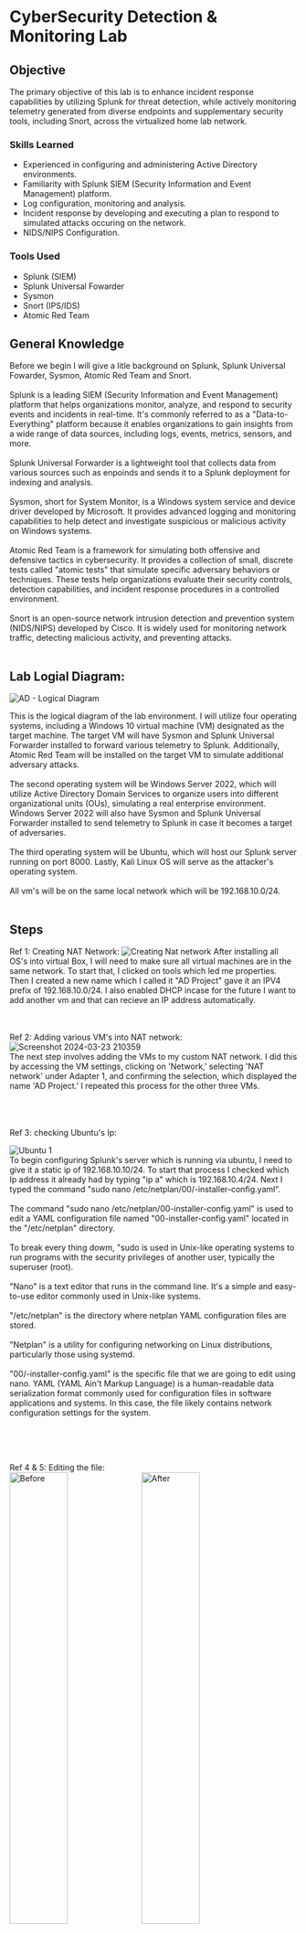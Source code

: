 # CyberSecurity Detection & Monitoring Lab

## Objective

The primary objective of this lab is to enhance incident response capabilities by utilizing Splunk for threat detection, while actively monitoring telemetry generated from diverse endpoints and supplementary security tools, including Snort, across the virtualized home lab network.

### Skills Learned

- Experienced in configuring and administering Active Directory environments.
- Familiarity with Splunk SIEM (Security Information and Event Management) platform.
- Log configuration, monitoring and analysis.
- Incident response by developing and executing a plan to respond to simulated attacks occuring on the network.
- NIDS/NIPS Configuration.
  
### Tools Used

- Splunk (SIEM)
- Splunk Universal Fowarder
- Sysmon
- Snort (IPS/IDS)
- Atomic Red Team
  
## General Knowledge
Before we begin I will give a litle background on Splunk, Splunk Universal Fowarder, Sysmon, Atomic Red Team and Snort.
<br>
<br>
Splunk is a leading SIEM (Security Information and Event Management) platform that helps organizations monitor, analyze, and respond to security events and incidents in real-time. It's commonly referred to as a "Data-to-Everything" platform because it enables organizations to gain insights from a wide range of data sources, including logs, events, metrics, sensors, and more.
<br>
<br>
Splunk Universal Forwarder is a lightweight tool that collects data from various sources such as enpoinds and sends it to a Splunk deployment for indexing and analysis.
<br>
<br>
Sysmon, short for System Monitor, is a Windows system service and device driver developed by Microsoft. It provides advanced logging and monitoring capabilities to help detect and investigate suspicious or malicious activity on Windows systems.
<br>
<br>
Atomic Red Team is a framework for simulating both offensive and defensive tactics in cybersecurity. It provides a collection of small, discrete tests called "atomic tests" that simulate specific adversary behaviors or techniques. These tests help organizations evaluate their security controls, detection capabilities, and incident response procedures in a controlled environment.
<br>
<br>
Snort is an open-source network intrusion detection and prevention system (NIDS/NIPS) developed by Cisco. It is widely used for monitoring network traffic, detecting malicious activity, and preventing attacks.
<br>
<br>
## Lab Logial Diagram:
![AD - Logical Diagram](https://github.com/MarcPayz/Detection-Monitoring-Lab/assets/163923336/1bd386e0-b6e2-468a-96b8-e77d27d15001)

This is the logical diagram of the lab environment. I will utilize four operating systems, including a Windows 10 virtual machine (VM) designated as the target machine. The target VM will have Sysmon and Splunk Universal Forwarder installed to forward various telemetry to Splunk. Additionally, Atomic Red Team will be installed on the target VM to simulate additional adversary attacks.<br> <br> The second operating system will be Windows Server 2022, which will utilize Active Directory Domain Services to organize users into different organizational units (OUs), simulating a real enterprise environment. Windows Server 2022 will also have Sysmon and Splunk Universal Forwarder installed to send telemetry to Splunk in case it becomes a target of adversaries. <br><br> The third operating system will be Ubuntu, which will host our Splunk server running on port 8000. Lastly, Kali Linux OS will serve as the attacker's operating system. <br><br> All vm's will be on the same local network which will be 192.168.10.0/24.
<br>
<br>

## Steps
Ref 1: Creating NAT Network:
![Creating Nat network](https://github.com/MarcPayz/Detection-Monitoring-Lab/assets/163923336/2df8d314-ff60-4e1f-b3b8-8c1b34b268c7)
After installing all OS's into virtual Box, I will need to make sure all virtual machines are in the same network. To start that, I clicked on tools which led me properties. Then I created a new name which I called it "AD Project" gave it an IPV4 prefix of 192.168.10.0/24. I also enabled DHCP incase for the future I want to add another vm and that can recieve an IP address automatically. 
<br>
<br>
<br>

Ref 2: Adding various VM's into NAT network:
<br>
![Screenshot 2024-03-23 210359](https://github.com/MarcPayz/Detection-Monitoring-Lab/assets/163923336/0326ba2b-70d7-46f8-9730-9c1a22876a3a)
<br>
The next step involves adding the VMs to my custom NAT network. I did this by accessing the VM settings, clicking on 'Network,' selecting 'NAT network' under Adapter 1, and confirming the selection, which displayed the name 'AD Project.' I repeated this process for the other three VMs.

<br>
<br>
<br>
Ref 3: checking Ubuntu's Ip:

![Ubuntu 1](https://github.com/MarcPayz/Detection-Monitoring-Lab/assets/163923336/756830d0-66ac-44c8-b501-d82639e87519)
<br>
To begin configuring Splunk's server which is running via ubuntu, I need to give it a static ip of 192.168.10.10/24. To start that process I checked which Ip address it already had by typing "ip a" which is 192.168.10.4/24. Next I typed the command "sudo nano /etc/netplan/00/-installer-config.yaml". <br><br> The command "sudo nano /etc/netplan/00-installer-config.yaml" is used to edit a YAML configuration file named "00-installer-config.yaml" located in the "/etc/netplan" directory. <br><br> To break every thing dowm, "sudo is used in Unix-like operating systems to run programs with the security privileges of another user, typically the superuser (root). <br><br> "Nano" is a text editor that runs in the command line. It's a simple and easy-to-use editor commonly used in Unix-like systems. <br><br>"/etc/netplan" is the directory where netplan YAML configuration files are stored. <br><br>"Netplan" is a utility for configuring networking on Linux distributions, particularly those using systemd. <br><br> "00/-installer-config.yaml" is the specific file that we are going to edit using nano. YAML (YAML Ain't Markup Language) is a human-readable data serialization format commonly used for configuration files in software applications and systems. In this case, the file likely contains network configuration settings for the system.

<br>
<br>
<br>

Ref 4 & 5: Editing the file:
<br>
<img src="https://github.com/MarcPayz/Detection-Monitoring-Lab/assets/163923336/3eaf4063-697a-49e2-8afd-8777295c4e52" alt="Before" style="width: 45%; display: inline-block;">
<img src="https://github.com/MarcPayz/Detection-Monitoring-Lab/assets/163923336/42d91a6e-f7af-4b09-9f8c-358f378d66f6" alt="After" style="width: 45%; display: inline-block;">
<br>
After executing the previous command, the reference on the left displays the state before any changes were made, while the one on the right reflects the file after editing it using Nano. <br> <br>
To clarify the modifications I made: <br>
I disabled DHCP by entering 'no,' as we intend for this server to have the static IP address 192.168.10.10/24. <br>
Under 'name servers' for DNS, I configured it to use Google's DNS address, which is 8.8.8.8. <br>
For 'routes,' which pertains to our router, I added a default route via 192.168.10.1 for all packets. <br>

<br>
<br>
<br>

Ref 6: Checking if changes were made and connectivity:
![Screenshot 2024-03-23 215035](https://github.com/MarcPayz/Detection-Monitoring-Lab/assets/163923336/f8efed8b-fbd6-4ec1-9306-b0f03e0eacfd)
<br>
After saving the file edited via Nano, I ran the command 'ip a' to check if the static IP configuration was saved. As indicated by the circled area, it was indeed saved. Next, I pinged google.com to test the machine's internet connectivity, and as shown, three packets were received with 0% packet loss.

<br>
<br>
<br>

Ref 7: Getting Splunk and adding it to share:
![Shares 1](https://github.com/MarcPayz/Detection-Monitoring-Lab/assets/163923336/7cc714c6-9304-46fc-9e6c-d26c24fd5dac)
<br>
Now its time to add Splunk into our ubuntu VM. To begin, I downloaded Splunk from their website onto my host machine and created a separate folder named 'ADproject.' I placed the Splunk download into this folder. Next, I accessed VirtualBox's settings and navigated to the 'Shared Folders' section for the Ubuntu VM. VirtualBox's shared folder feature allows you to share files and directories between the host operating system (the one running VirtualBox) and the guest operating system (the one running inside the virtual machine). For the folder path, I specified the location of the 'ADproject' folder, and for the folder name, I entered 'ADproject' to indicate that I want this specific folder to be shared because it contains Splunk.

<br>
<br>
<br>
Ref 8 & 9: Downloading Splunk:

![Download shares](https://github.com/MarcPayz/Detection-Monitoring-Lab/assets/163923336/2336833b-fb2e-47e1-83f5-d54b77d8ac09)
<br>
I booted up my Ubuntu VM and navigated to the directory containing the shared files. Then, I ran the command 'ls -la' to view detailed information about the contents of that folder. As shown in the circled green text, Splunk was present and ready to be downloaded. After completing the download, I executed 'ls -la' again to inspect the folders within the application. To access the 'bin' folder, I used the command 'cd bin' to change our directory. We are changing into the binary (bin) folder because those have binary files that splunk can use.

<br><br><br>

Ref 10: Activating splunk: <br>
Once I changed into the bin folder, I ran the command ./splunk and this is the output:
![Screenshot 2024-03-23 222143](https://github.com/MarcPayz/Detection-Monitoring-Lab/assets/163923336/45e098d8-65c7-4966-a679-942e246bb95b)
<br>
This indicates that the Splunk server is ready for use and is accessible through the web interface at 'http://splunk:8000.' To access Splunk, I will simply navigate to the web interface from another machine and enter the IP address of our Splunk server, which is the static IP confirmed in Reference 6. The port '8000' signifies that Splunk is running on port 8000. To simulate what I will enter in the web interface's URL, it will be '192.168.10.10:8000.

<br>
<br>
<br>

Now switching to the windows 10 target machine. The very first thing I did was rename the pc to target-PC so we would easily identify it on Splunk when we login and monitor. 
<br>
<br>
<br>
Ref 11: Changing Ip address of target-PC:
<br>
<img src="https://github.com/MarcPayz/Detection-Monitoring-Lab/assets/163923336/d47034be-d5f0-44c6-8b98-0e0720cfe3be" alt="Before" style="width: 45%; display: inline-block;">
<img src="https://github.com/MarcPayz/Detection-Monitoring-Lab/assets/163923336/24e7a527-85c4-47b2-8b21-4d243e228884" alt="After" style="width: 45%; display: inline-block;">
<br>
To begin with the target-PC, I changed the 192.168.10.5 DHCP address to a static ip address of 192.168.10.100. I gave it a static IP address to just make sure i don't have connectivity issues when communicating to the splunk server. 

<br>
<br>
<br>
Ref 12: Installing Splunk Universal Forwarder:

![Screenshot 2024-03-25 133013](https://github.com/MarcPayz/Detection-Monitoring-Lab/assets/163923336/e56ae60b-3bdc-4c71-b89b-9404f1d96502)
During the installation of Splunk Universal Forwarder, when configuring it, the IP address specified on the receiving indexer points to the Splunk server. This indicates that all logs will be forwarded to that IP address on port 9997.

<br>
<br>
<br>

To install sysmon, I first had to on the microsoft website to download sysmon, then I had to download a specific configuration file which is called "sysmonconfig.xml" and save it in the sysmon64 folder.
<br>
<br>
Ref 13: Finishing the sysmon process:
![Screenshot 2024-03-25 134147](https://github.com/MarcPayz/Detection-Monitoring-Lab/assets/163923336/0001d435-8c38-48b9-8332-00bcdfc2f82b)
To start the sysmon service I headed over to powershell, and changed my directory to the sysmon folder. Then I ran the command ".\Sysmon64.exe -i ..\sysmonconfig.xml". To breakdown eveything in that command, ".\Sysmon64.exe" is invoking the Sysmon executable file named "Sysmon64.exe" using the current directory notation. This tells PowerShell to run the executable file located in the current directory. <br> <br> The "-i" instructs Sysmon to install itself on the system according to the configuration provided. <br><br> As for "..\sysmonconfig.xml", the ..\ notation indicates that the configuration file for sysmon is located in the previous directory of the current directory. The file name "sysmonconfig.xml" is the actual configuration file that we want to utilize. 

<br>
<br>
<br>

Ref 14: Configuring Splunk Universal Fowarder:
![Screenshot 2024-03-25 134935](https://github.com/MarcPayz/Detection-Monitoring-Lab/assets/163923336/c3990a3a-7519-445d-9555-131ccb2f0937)
<br>
Now I need to configure the telemetry I want Splunk Universal Fowarder to send over to the Splunk server. "Index=enpoint" represent what I will be quering on Splunk to get the log I need. The "enpoint" in this case will be the windows 10 machine and the windows server 2022 machine because I will be doing the same configurations on there as well. <br> <br> The "WinEventLog://Application, Security, System, and sysmon" basically means I want to foward all the logs from those categories into Splunk. "Disabled = false" just means I don't want to disable those logs and I want those logs to be sent over. <br><br>
I will be saving this notepad file as "inputs.conf" and save it in Splunk Universal Fowarder directory, specifically under the "local" directory". Any time I make changes to this configurations file, I will need to restart the Splunk Universal Service on windows services. 

<br>
<br>

Ref 15: Local System Account:
![Screenshot 2024-03-25 135316](https://github.com/MarcPayz/Detection-Monitoring-Lab/assets/163923336/d1d6d53e-e02b-405e-a9d1-9486ece40a82)
The final configuration step for the Splunk Universal Forwarder is determining the service's 'Log on as' setting, crucial for sending telemetry data. Navigating to Windows Services and accessing the service's 'Properties' by right-clicking, I'll select 'Log on as' to be 'Local System account.' This choice grants the Splunk Forwarder access to all local system resources—files, registry keys, and network resources—with full control permissions. This approach ensures comprehensive log collection and transmission to Splunk.
<br> <br> The default option might encounter permission limitations preventing it from collecting logs so we want to avoid that. 

<br>
<br>
<br>

Switching over to Splunk, opened the web browser, and typed '192.168.10.10:8000' into the URL bar. Then, I logged into Splunk using my credentials

<br> 
<br>
Ref 16: Creating a new Index on Splunk:

![new index](https://github.com/MarcPayz/Detection-Monitoring-Lab/assets/163923336/6beb23b6-3523-4623-bbde-f0435778f33f)
Now that we are logged into Splunk, I need to create a new index. An index is like a folder where data is stored. When you put data into Splunk, it goes into an index. Indexes help organize and manage data, making it easy to search for and analyze later. <br> <br> I am naming this index "endpoint" because that name needs to match what I put in the inputs.conf file on Ref 14. After that I will click on save to lock it in. 

<br>
<br>
<br>

Ref 17: Reciving Port:
![Port](https://github.com/MarcPayz/Detection-Monitoring-Lab/assets/163923336/f45733bf-512f-44ff-b280-b37da3fb52f2)
The final configuration task on Splunk is to ensure it listens on port 9997 for incoming telemetry from the Splunk Forwarder. As mentioned in Reference 12, the Splunk Forwarder sends logs by default on port 9997. Thus, I only needed to ensure this configuration on Splunk's end; otherwise, no data will be available.

<br>
<br>
<br>
I will replicate the installation and configuration of sysmon and splunk universal fowarder on the windows server 2022. 

<br>
<br>
<br>

Ref 18: Checking Splunk for both hosts and configuration:
<br>
<img src="https://github.com/MarcPayz/Detection-Monitoring-Lab/assets/163923336/8b3105a2-e8dc-4f12-912a-5a38f894233d" alt="First" style="width: 45%;">
    <img src="https://github.com/MarcPayz/Detection-Monitoring-Lab/assets/163923336/eb8b4ac8-ab9a-4ea4-af4d-60d5697084ad" alt="Second" style="width: 45%;">
<br>
The first image shows me searching for 'index=endpoint'. Upon selecting on 'host' the results confirm that I have configured everything correctly because both of my endpoints, 'TARGET-PC' and 'ADPAYZ' (which is a Windows Server 2022), are recognized by Splunk, and it's already displaying various telemetry data gathered about them. <br> <br> The second image displays the 'source,' indicating the origin of the logs and reflecting the configurations set in the inputs.conf file. These configurations specify that logs related to system, application, security, and sysmon will be collected.

<br>
<br>
<br>
Switching over to ADPAYZ where I will show steps reguarding setting up active directory to simulate a real world enterprise environment.
<br>
<br>
<br>
Ref 19: Setting up static ip address:

![Static ip](https://github.com/MarcPayz/Detection-Monitoring-Lab/assets/163923336/e2a4bc27-bb57-48c0-a2c5-05ec707fe2bb)
To get the Active Directory ball rolling, I need to make sure the ADPAYZ server has the static ip address of 192.168.10.7. This ensures that this vm is in the same network as everything else, and to double check that, I pinged Splunk's ip address of 192.168.10.10 to solidify that they can communicate with each other. 

<br>
<br>
<br>
Ref 20: Installing Domain Services:
<br>
<img src="https://github.com/MarcPayz/Detection-Monitoring-Lab/assets/163923336/a2349554-5aa2-4480-a915-c40602255060" alt="First" style="display:inline; width:45%;">
<img src="https://github.com/MarcPayz/Detection-Monitoring-Lab/assets/163923336/060cd81c-6924-482b-ac17-5dbc27209a8f" alt="Second" style="display:inline; width:45%;"> <br>
To begin installing domain services, I will head over to server manager and hover my mouse over manage and select "Add Roles and Features". <br> <br> The second image shows the next step, and upon reaching "Server Roles" I will select "Active Directory Domain Services" and select "Add Features".

<br>
<br>
<br>
Ref 21: Promoting server to Domain Controller:
<br>
<img src="https://github.com/MarcPayz/Detection-Monitoring-Lab/assets/163923336/3b4e6e81-94fc-4e28-97bd-0005c4f0d9e7" alt="Installation" style="display:inline; width:45%;">
<img src="https://github.com/MarcPayz/Detection-Monitoring-Lab/assets/163923336/ae0ce4b2-74f7-4719-80be-d4c5c52ee090" alt="Promo" style="display:inline; width:45%;"> <br>
The first image shows the installation for Active Directory Domain Services has succeeded on our server. <br> <br> The second image shows the next step which is heading back to server manager and selecting the option "Promote this server to a domain controller".

<br>
<br>
<br>

Ref 22: Domain Name & Installation:
<br>
<img src="https://github.com/MarcPayz/Detection-Monitoring-Lab/assets/163923336/ebb03a18-6353-4864-ad79-b92f74a03166" alt="Forest" style="display:inline; width:45%;">
<img src="https://github.com/MarcPayz/Detection-Monitoring-Lab/assets/163923336/aed41599-74e4-40bd-bb34-032fd763f4fd" alt="Prereq" style="display:inline; width:45%;"> <br>
Next step includes selecting "add a new forest" which means creating a separate and independent instance of Active Directory. In other words this new forest operates on its own, with its own set of rules, users, and resources. I will be naming my root domain name as "payz.local". <br><br> The second image shows the "Prerequisites check" tab where it'll just make sure your machine meets the prerequisites to install Active Directory Domain Services. After that is done, I will select install and restart my machine.

<br>
<br>
<br>

Ref 23: Login:
![Login](https://github.com/MarcPayz/Detection-Monitoring-Lab/assets/163923336/5f969dfe-e401-4645-b618-1c2f40ad0722)
Logging back into the server, I know everything went well when I see "PAYZ\Adminitrator". "PAYZ" is the domain every new user will join when logging into their account.

<br>
<br>
<br>

Ref 24: Creating OU for users:
<br>
<img src="https://github.com/MarcPayz/Detection-Monitoring-Lab/assets/163923336/be25aafc-017d-469f-b510-02aebdc08a33" alt="Tools" style="display:inline; width:45%;">
<img src="https://github.com/MarcPayz/Detection-Monitoring-Lab/assets/163923336/acfd37fd-15c0-4ba6-9c9c-b04291068d3f" alt="OU" style="display:inline; width:45%;"> <br>
To begin the process of adding new users, I will hover over "tools" on server manager and select "Active Directory Users and Computers"
<br> <br> Next I will click on the drop down for "payz.local" and select "New" into "Organizational Unit" (OU).

<br>
<br>
<br>

Ref 25: User Creation Process Dior:
<br>
<img src="https://github.com/MarcPayz/Detection-Monitoring-Lab/assets/163923336/c027a096-8573-4244-8f67-4a9310665aeb" alt="IT" style="display:inline; width:45%;">
<img src="https://github.com/MarcPayz/Detection-Monitoring-Lab/assets/163923336/1e4717be-8112-400e-8278-7205aa31a859" alt="DiorP" style="display:inline; width:45%;"> <br>
The first image: After creating the OU called "IT" which will represent users that are working in the Information Technology (IT) department in an organization, I will select "New" and select "User" <br> <br> The second image: The user Dior Payz logon name will be "DiorP" with his own set of credentials to login from another computer on the same domain. 

<br>
<br>
<br>

Ref 26: Result: 
![User](https://github.com/MarcPayz/Detection-Monitoring-Lab/assets/163923336/73e7f361-ae02-453c-9571-88b81d655547)
This shows a new user (DiorP) was successfully made in the IT OU. 

<br>
<br>
<br>
Ref 27: HR OU:
<br>
<img src="https://github.com/MarcPayz/Detection-Monitoring-Lab/assets/163923336/0b7b451e-9a60-455c-b73b-d9693880e960" alt="Jenny" style="display:inline; width:45%;">
<img src="https://github.com/MarcPayz/Detection-Monitoring-Lab/assets/163923336/71268136-aab8-47b9-bc96-a35c9ac65a5c" alt="Rresult" style="display:inline; width:45%;"> <br>
I created another OU called "HR" which will represent all the HR employees in the organization and one of the users is "Jenny Smith". She will have the username JennyS with her own set of credentials to login. 

<br>
<br>
<br>
Now I will be adding the target-PC into the domain Payz

<br>
<br>
<br>

Ref 28: Adding target-pc into Domain:
![domain](https://github.com/MarcPayz/Detection-Monitoring-Lab/assets/163923336/2fbbb6f4-498a-4270-97bc-be41a9350f49)
![Error](https://github.com/MarcPayz/Detection-Monitoring-Lab/assets/163923336/73dc990c-1b17-4e7a-b065-ae5437431241)
"To add the target PC to the domain, I will navigate to System Properties and select 'Change.' Then, I'll type 'PAYZ.LOCAL' into the 'Member of' field and click OK. However, during this process, I encountered an error indicating that my Active Directory server couldn't be contacted.
<br> <br> I've dealt with this error before, so I instantly know what to do. To fix it, I need to point my DNS configuration toward my Active Directory Domain Controller's IP address.

<br>
<br>
<br>
Ref 29: Changing DNS ip config:

![dns'](https://github.com/MarcPayz/Detection-Monitoring-Lab/assets/163923336/f021107c-be06-43b9-80c0-3a6c1f7205db)
To change the DNS IP configuration, I will navigate to 'Network Connections' > 'Ethernet Properties' and select 'Internet Protocol Version 4 (IPv4)' and then proceed to its properties. In the 'Preferred DNS server' field, I will change it to the ADPAYZ server's IP address, which is 192.168.10.7. 

<br>
<br>
<br>

Ref 30: Joining the Domain:

<img src="https://github.com/MarcPayz/Detection-Monitoring-Lab/assets/163923336/9d1f2704-5c50-4fd0-90df-4e71f07069d7" alt="welcome" style="display:inline; width:45%;">
<img src="https://github.com/MarcPayz/Detection-Monitoring-Lab/assets/163923336/98869bff-b9ec-4409-8351-9d86349a4902" alt="Jenny" style="display:inline; width:45%;"> <br>
Now that I've pointed the DNS towards ADPAYZ, I can repeat the same steps to successfully join the domain PAYZ.LOCAL. <br><br> The second image shows me authenticating with Jenny's credentials and successfully logging in.

<br>
<br>
<br>

Ref 31: Kali Linux Config: 
![kali1](https://github.com/MarcPayz/Detection-Monitoring-Lab/assets/163923336/7c717cee-d4e2-4d72-bad4-746d320d92b6)
Switching over to the Kali Linux VM, I need to ensure that it's on the same network as every other VM. To do that, I'll navigate to 'Wired connection 1' and access the IPv4 settings. For the IP address, I will assign it as 192.168.19.250, with a network mask of /24 and the gateway set to 192.168.10.1. As for DNS, I'll use Google's DNS (8.8.8.8).

<br>
<br>
<br>
Ref 32: Checking for connectivity:

![connectivity](https://github.com/MarcPayz/Detection-Monitoring-Lab/assets/163923336/96613a9f-e4dd-498d-9bbb-8ff90e1a261a)
On the command line, I typed 'ip a' to check if my configurations were set, and as you can see, it was successfully changed to 192.168.10.250/24. To double-check that the Kali Linux VM was on the same network as everything else, I pinged Splunk's IP address, which is 192.168.10.10, and received all packets with zero packet loss.

<br>
<br>
<br>

This concludes the creation of the homelab, now I will act as an adversary by switching to the Kali Linux vm and simmulating possible attacks that can happen in a real world environment. 

<br>
<br>
<br>

Posing as an advesary, I will be utilizing a tool called Crowbar. Crowbar is a tool used in cybersecurity for brute-force attacks. Essentially, it's a program that repeatedly tries different combinations of usernames and passwords until it finds the correct ones to access a system or an account. It's often used by hackers to gain unauthorized access to systems or accounts by guessing login credentials.

<br>
<br>
<br>
Ref 33: Crowbar attack:

![Crowbar](https://github.com/MarcPayz/Detection-Monitoring-Lab/assets/163923336/31388c72-ecfd-423e-8ac4-ac5d32de131b)
As an advesary, I utilied the command "crowbar -b rdp -u DiorP -C passwords.txt -s 192.168.10.100/32". To explain this crowbar command into detail: <br> <br>
-b rdp: This option specifies the service or protocol to target, in this case, RDP (Remote Desktop Protocol). Crowbar will attempt to perform a brute-force attack on RDP services enabled on that machine. <br> <br>

-u DiorP: This option specifies the username to use during the brute-force attack. In this case, the username is "DiorP". <br><br>

-C passwords.txt: This option specifies the path to a file containing a list of passwords to use during the brute-force attack. Crowbar will try each password in this file in an attempt to gain access to the RDP service. <br> <br>

-s 192.168.10.100/32: This option specifies the target IP address or IP range to attack. In this case, crowbar will attempt to brute force the specific ip address of 192.168.10.100. <br><br>

After a while, crowbar results in a RDP-SUCCESS meaning the RDP service was successfully bruteforced and it also provides the password used for that service which is "Mypeopleisgood1" which isn't the most secure password.

<br>
<br>
<br>

Scenario: The user, DiorP reported to the cybersecurity team that important files have been deleted from his computer and he's asking the team to look into it. 

<br>
<br>
<br>

Ref 34: Splunk Query
![Query](https://github.com/MarcPayz/Detection-Monitoring-Lab/assets/163923336/3c9dd823-60f8-4eea-9279-9bb46f5e2f32)
As a CyberSecurity Analyst, I will begin my analysis. I will query "index=endpoint DiorP" and to narrow it down even more, I will add in "WinEventLog:Security". 

<br>
<br>
<br>
Ref 35: Bruteforce attempts:

![Splin](https://github.com/MarcPayz/Detection-Monitoring-Lab/assets/163923336/4282fc58-4a22-4dcc-b393-41318261e3a3)
Looking at the data provided from the query, I can automatically assume that a brute force attempt was being made because of the timing and the presence of 'Account for which logon failed'. The password brute force attempts were all made within the same second, indicating a brute force attack. Other indicators, such as 'Account for which logon failed', also suggest that multiple password attempts were made, and none of them were successful.

<br>
<br>
<br>
Ref 36: Event Code:

![event code](https://github.com/MarcPayz/Detection-Monitoring-Lab/assets/163923336/666375b7-5701-4de2-8522-358bc6a67bda)
Looking at the event code, we can see there was 101 counts for the event code: 4625 and 6 for event code: 4624.

<br>
<br>
<br>
Ref 37: Event code details:
<br>

<img src="https://github.com/MarcPayz/Detection-Monitoring-Lab/assets/163923336/3da3ed85-14c5-4fad-b3ac-411f13d4e15f" alt="24" style="display:inline; width:45%;">
<img src="https://github.com/MarcPayz/Detection-Monitoring-Lab/assets/163923336/c710ae2f-1cd8-4c5b-b78c-6ab2f4927eef" alt="25" style="display:inline; width:45%;"> <br>
Using the tool 'Ultimate IT Security,' it indicates that event code 4624 signifies a successful login attempt onto the computer, whereas event code 4625 indicates a failed login attempt. This enforces my previous analysis, suggesting that the account belonging to the user DiorP was subject to a brute force attack, resulting in the adversary successfully gaining access and potentially causing damage.

<br>
<br>
<br>
Ref 38: Gathering info on adversary:

![exposed](https://github.com/MarcPayz/Detection-Monitoring-Lab/assets/163923336/ce97f174-29d6-466f-b08b-d2e1f5fc1737)
Heading back to Splunk to gather more information on the adversary, if I extend one of the lines from the brute force event and head to network information, I can see the workstation's name that conducted this attack is called 'Kali', and its IP address is 192.168.10.250. After gathering all this data on this security event, I can give it to the SOC manager or the incident response team for further investigation.

<br>
<br>
<br>

Now I will install and perform Atomic Red Team attacks that utilizes the MITRE ATT&CK framework. Assume I am the adversary who successfully logged into DiorP user account.

<br>
<br>
<br>

 Ref 39: Attack folders:
 
 ![folder](https://github.com/MarcPayz/Detection-Monitoring-Lab/assets/163923336/709fc8e8-4dfd-47db-bdb9-7895f7186e0a)

 This shows all the potential attacks commands I can perform and as you can see each of them start with "T1..."

<br>
<br>
Ref 40: MITRE ATT&CK:

![Persistance](https://github.com/MarcPayz/Detection-Monitoring-Lab/assets/163923336/38e2d17f-c898-4014-a825-7c58b6a1b3f8)
Heading to the MITRE ATT&CK website, I (the adversary) will be utilizing the command "T1136" which will create persistence into the network by creating a local user account.

<br>
<br>
<br>
Ref 41: Powershell execution:

![Powershell](https://github.com/MarcPayz/Detection-Monitoring-Lab/assets/163923336/85523ac3-6743-49d1-95cf-8f239464cbc9)
To execute the account creation for persistence in the network, I utilized the command 'Invoke-AtomicTest T1136.001'. As you can see, the command was successful, and it added the new local user called 'NewLocalUser'. Not only that, it added that user to the administrators group, which gives that user elevated privileges on the network. It also ensured that the user's account password never expires and allowed the user to log on at any hour throughout the day. Now since the user is a admin, they can pivot throughout the network to other systems or execute more commands that can cause even more damage. 

<br>
<br>
<br>
Ref 42: Checking Splunk:

![New User](https://github.com/MarcPayz/Detection-Monitoring-Lab/assets/163923336/6570c9f3-8694-4fd4-ada8-a3b146ad7445)
After receiving Splunk Alerts, I will query Index=endpoint for NewLocalUser. As you can see, a new user named 'NewLocalUser' was created. This immediately indicates that the adversary is attempting to establish persistence within the network, enabling them to log back in at will to perform malicious activities. <br> <br> To counter this, I will promptly initiate containment procedures by isolating the target PC from the network. <br> <br> Next I would remediate the actions taken by the adversary by disabling or deleting the unauthorized user account, removing any associated backdoors or malware, and patching any vulnerabilities that were exploited.

<br>
<br>
<br>

Ref 43: Mitigation:

![pass policy](https://github.com/MarcPayz/Detection-Monitoring-Lab/assets/163923336/0cd6dffa-caad-4ff3-aaab-40a652bf720d)
![Lockout](https://github.com/MarcPayz/Detection-Monitoring-Lab/assets/163923336/63e688d3-a4bf-45f7-a902-564d4d39a3bf)
To mitigate this security risk, aimed at stopping brute force attempts and unauthorized logins, I have implemented a password policy. I enabled complexity requirements to prevent users from being susceptible to dictionary attacks. Additionally, I increased the password length allowance to 14 characters. Furthermore, to strengthen the password policy, I adjusted the maximum password age to 90 days, mandating users to change their passwords every three months. <br><br> I also implemented an account lockout policy where users are permitted only three login attempts. If unsuccessful, the user will be locked out for 10 minutes. Implementing this policy will effectively mitigate brute force attempts targeting users via RDP. Previously, brute force attacks would systematically try every password until one succeeded, but now, due to the account lockout, this approach is rendered ineffective.

<br>
<br>
<br>
To add even more security, I will be implementing an IPS/IDS with Snort. Additionally, I have added another virtual machine running Ubuntu, which is equipped with Snort. Snort's role will be to block and alert against any malware or intrusions targeting both the target PC and ADPAYZ. Furthermore, all the snort logs will be forwarded to Splunk for a centralized view.
<br>
<br>
<br>
Ref 44: editing Snort.conf file:

![conff](https://github.com/MarcPayz/Detection-Monitoring-Lab/assets/163923336/fc0b9518-55ef-4f2b-b75b-130c00638a8f)
The snort.conf file is a configuration file used by the Snort intrusion detection system (IDS). It contains various settings and rules that dictate how Snort analyzes network traffic and detects potential security threats. Looking at 'ipvar HOME_NET 192.168.10.0/24' this is where I specify I want the 192.168.10.0/24 network to be protected. Meaning if there's any malware or anything malicous happening in that network, then snort will alert me. <br> <br> As for 'ipvar EXTERNAL_NET any', this means Snort should consider any IP address outside of the network being monitored as the potential source of threats.

<br>
<br>
<br>

Ref 45: Snort.conf file community rules:

![rules](https://github.com/MarcPayz/Detection-Monitoring-Lab/assets/163923336/37c94b01-b80a-4faa-90dd-0b943c110d7d)


This circled rule ensures that I receive alerts for any NMAP reconnaissance. This Snort alert is important to have because my ADPAYZ server has many open ports. If I receive any potential NMAP reconnaissance scanning alerts on that Active Directory server, it could be a precursor to a potential attack.

<br>
<br>
<br>

 Ref 46: Launching Snort: 
 ![launch](https://github.com/MarcPayz/Detection-Monitoring-Lab/assets/163923336/d808bcd2-b80f-46ea-b06e-85d9d155a55e)
 This command launches snort. To breakdown everything I wrote: <br><br>
sudo: This command is used to execute the following command with elevated privileges. It allows users to run programs with the security privileges of another user, by default the superuser (root). <br>

snort: This is the command to execute Snort. <br>

-q: This option tells Snort to run in quiet mode. In quiet mode, Snort will suppress banner display and suppress some informational messages, which can be useful for running Snort as a background process or when automation is involved. <br>

-l /var/log/snort/: This option specifies the directory where Snort will log its output. In this case, Snort will log its output to the directory /var/log/snort/. <br>

-i enp0s3: This option specifies the network interface that Snort will listen on for network traffic. In this case, Snort will listen on the network interface enp0s3. <br>

-A full: This option specifies the detection mode used by Snort. The full mode performs packet logging, session logging, and application layer logging. It provides the most comprehensive level of logging but can generate a significant amount of output. <br>

-c /etc/snort/snorttest.conf: This option specifies the path to the configuration file that Snort will use. In this case, Snort will use the configuration file located at /etc/snort/snorttest.conf. 

<br>
<br>
<br>

Switching over to Kali Linux vm
<br>
<br>

Ref 47: Nmap:

![Screenshot 2024-04-02 001122](https://github.com/MarcPayz/Detection-Monitoring-Lab/assets/163923336/40dd57b7-e3f7-4618-811e-dc3df3721aac)
On my Kali Linux vm, I wrote the command nmap -sV 192.168.10.7 for basic recon on the ADPAYZ server. To break that down,<br> -s: This option is used to specify the type of scan. In this case, it stands for "Scan" or "Scanning". <br>
V: This is a sub-option that stands for "Version detection". It tells nmap to attempt to determine the version of services running on the target ports. <br> As you can see, this command can provide an attacker with so many learning opportunities on our server, which can enable them to continue their attack plan. An adversary can target a specific port that may have an unpatched service running on it, which can have catastrophic effects, especially in an enterprise environment. Having an alert that can notify me when scans like this happen can help me prepare for any possible malicious activity.

<br>
<br>
<br>
Ref 48: Snort Alert on Splunk:

![snort alert](https://github.com/MarcPayz/Detection-Monitoring-Lab/assets/163923336/30df5dd4-c554-40bf-8f4b-8e7afdcf0594) <br>
Looking at the alerts on Splunk, we can see the source IP address of 192.168.10.250 (Kali Linux) attempted a DNS and SNMP version information leak on 192.168.10.7 (ADPAYZ). With this alert information from Snort, we can prepare for an attack or enhance our security posture by closing unneeded ports and only keeping necessary ports open that are essential for business operations. If the IP address 192.168.10.250 isn't recognized by the organization, I can create an inbound firewall rule that blocks that IP address. I can also make sure all the necessary services running on those ports are up to date.

  ## Lab Completed.









 

 

































































































 

